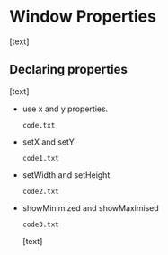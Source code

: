 # Window Properties

[text]

## Declaring properties

[text]

* use x and y properties.
  
  `code.txt`

* setX and setY
  
  `code1.txt`

* setWidth and setHeight
  
  `code2.txt`

* showMinimized and showMaximised
  
  `code3.txt`
  
  [text]
